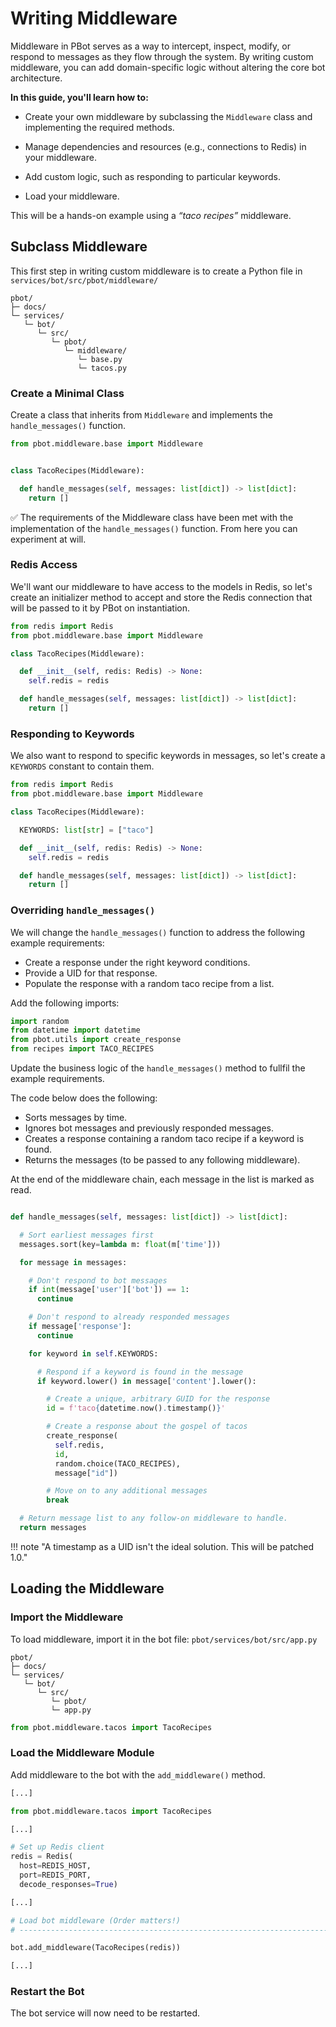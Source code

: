 # Writing Middleware

Middleware in PBot serves as a way to intercept, inspect, modify, or respond to messages as they flow through the system. By writing custom middleware, you can add domain-specific logic without altering the core bot architecture.

**In this guide, you'll learn how to:**

- Create your own middleware by subclassing the `Middleware` class and implementing the required methods.

- Manage dependencies and resources (e.g., connections to Redis) in your middleware.

- Add custom logic, such as responding to particular keywords.

- Load your middleware.

This will be a hands-on example using a *“taco recipes”* middleware.

## Subclass Middleware

This first step in writing custom middleware is to create a Python file in `services/bot/src/pbot/middleware/`

```text
pbot/
├─ docs/
└─ services/
   └─ bot/
      └─ src/
         └─ pbot/
            └─ middleware/
               └─ base.py
               └─ tacos.py

```


### Create a Minimal Class



Create a class that inherits from `Middleware` and implements the `handle_messages()` function.

```py title="tacos.py" linenums="1"
from pbot.middleware.base import Middleware


class TacoRecipes(Middleware):

  def handle_messages(self, messages: list[dict]) -> list[dict]:
    return []
```

:white_check_mark: The requirements of the Middleware class have been met with the implementation of the `handle_messages()` function.
From here you can experiment at will.

### Redis Access

We'll want our middleware to have access to the models in Redis, so let's create an
initializer method to accept and store the Redis connection that will be passed to it by PBot on instantiation.

```py title="tacos.py" hl_lines="6 7" linenums="1"
from redis import Redis
from pbot.middleware.base import Middleware

class TacoRecipes(Middleware):

  def __init__(self, redis: Redis) -> None:
    self.redis = redis

  def handle_messages(self, messages: list[dict]) -> list[dict]:
    return []

```

### Responding to Keywords

We also want to respond to specific keywords in messages, so let's create a `KEYWORDS` constant to contain them.

```py title="tacos.py" hl_lines="6" linenums="1"
from redis import Redis
from pbot.middleware.base import Middleware

class TacoRecipes(Middleware):

  KEYWORDS: list[str] = ["taco"]

  def __init__(self, redis: Redis) -> None:
    self.redis = redis

  def handle_messages(self, messages: list[dict]) -> list[dict]:
    return []
```


###  Overriding `handle_messages()`

We will change the `handle_messages()` function to address the following
example requirements:

- Create a response under the right keyword conditions.
- Provide a UID for that response.
- Populate the response with a random taco recipe from a list.

Add the following imports:

```py title="tacos.py"
import random
from datetime import datetime
from pbot.utils import create_response
from recipes import TACO_RECIPES
```

Update the business logic of the `handle_messages()` method to fullfil the example requirements.

The code below does the following:

- Sorts messages by time.
- Ignores bot messages and previously responded messages.
- Creates a response containing a random taco recipe if a keyword is found.
- Returns the messages (to be passed to any following middleware).

At the end of the middleware chain, each message in the list is marked as read.

```py title="tacos.py"

def handle_messages(self, messages: list[dict]) -> list[dict]:

  # Sort earliest messages first
  messages.sort(key=lambda m: float(m['time']))

  for message in messages:

    # Don't respond to bot messages
    if int(message['user']['bot']) == 1:
      continue

    # Don't respond to already responded messages
    if message['response']:
      continue

    for keyword in self.KEYWORDS:

      # Respond if a keyword is found in the message
      if keyword.lower() in message['content'].lower():

        # Create a unique, arbitrary GUID for the response
        id = f'taco{datetime.now().timestamp()}'

        # Create a response about the gospel of tacos
        create_response(
          self.redis,
          id,
          random.choice(TACO_RECIPES),
          message["id"])

        # Move on to any additional messages
        break

  # Return message list to any follow-on middleware to handle.
  return messages
```

!!! note "A timestamp as a UID isn't the ideal solution. This will be patched 1.0."

## Loading the Middleware

### Import the Middleware

To load middleware, import it in the bot file: `pbot/services/bot/src/app.py`

```text title="pbot/app.py"
pbot/
├─ docs/
└─ services/
   └─ bot/
      └─ src/
         └─ pbot/
         └─ app.py
```

```py title="app.py"
from pbot.middleware.tacos import TacoRecipes
```


### Load the Middleware Module

Add middleware to the bot with the `add_middleware()` method.


```py title="app.py" hl_lines="18"
[...]

from pbot.middleware.tacos import TacoRecipes

[...]

# Set up Redis client
redis = Redis(
  host=REDIS_HOST,
  port=REDIS_PORT,
  decode_responses=True)

[...]

# Load bot middleware (Order matters!)
# ------------------------------------------------------------------------------

bot.add_middleware(TacoRecipes(redis))

[...]

```

### Restart the Bot

The bot service will now need to be restarted.
